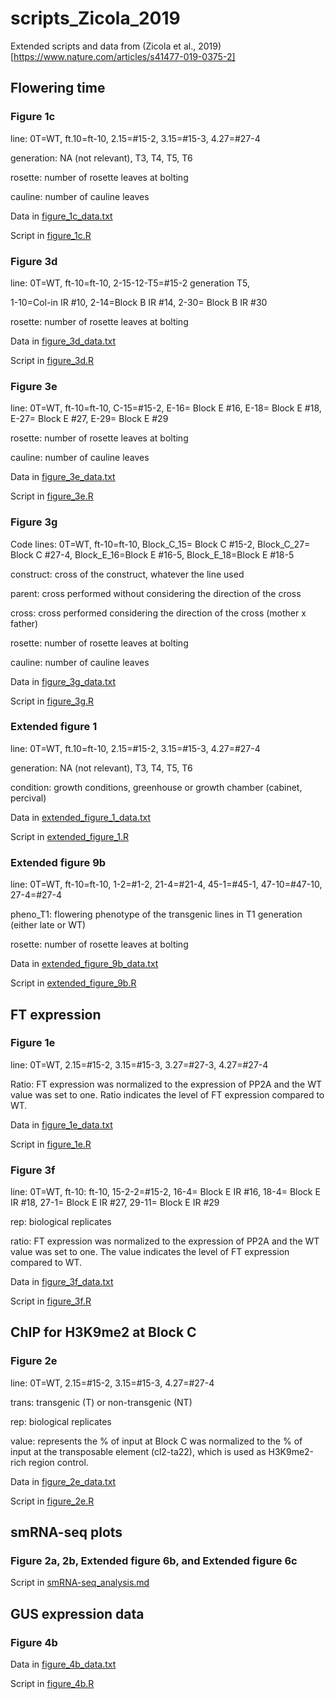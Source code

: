 scripts_Zicola_2019
===

Extended scripts and data from (Zicola et al., 2019)[https://www.nature.com/articles/s41477-019-0375-2]


## Flowering time

### Figure 1c

line: 0T=WT, ft.10=ft-10, 2.15=#15-2, 3.15=#15-3, 4.27=#27-4

generation: NA (not relevant), T3, T4, T5, T6

rosette: number of rosette leaves at bolting

cauline: number of cauline leaves

Data in [figure_1c_data.txt](figure_1c_data.txt)

Script in [figure_1c.R](figure_1c.R)


### Figure 3d

line: 0T=WT, ft-10=ft-10, 2-15-12-T5=#15-2 generation T5, 

1-10=Col-in IR #10, 2-14=Block B IR #14, 2-30= Block B IR #30

rosette: number of rosette leaves at bolting

Data in [figure_3d_data.txt](figure_3d_data.txt)

Script in [figure_3d.R](figure_3d.R)


### Figure 3e

line: 0T=WT, ft-10=ft-10, C-15=#15-2, E-16= Block E #16, E-18= Block E #18,
E-27= Block E #27, E-29= Block E #29

rosette: number of rosette leaves at bolting

cauline: number of cauline leaves

Data in [figure_3e_data.txt](figure_3e_data.txt)

Script in [figure_3e.R](figure_3e.R)


### Figure 3g

Code lines: 0T=WT, ft-10=ft-10, Block_C_15= Block C #15-2, Block_C_27= Block C #27-4, Block_E_16=Block E #16-5, Block_E_18=Block E #18-5

construct: cross of the construct, whatever the line used

parent: cross performed without considering the direction of the cross

cross: cross performed considering the direction of the cross (mother x father)

rosette: number of rosette leaves at bolting

cauline: number of cauline leaves

Data in [figure_3g_data.txt](figure_3g_data.txt)

Script in [figure_3g.R](figure_3g.R)



### Extended figure 1

line: 0T=WT, ft.10=ft-10, 2.15=#15-2, 3.15=#15-3, 4.27=#27-4

generation: NA (not relevant), T3, T4, T5, T6

condition: growth conditions, greenhouse or growth chamber (cabinet, percival)

Data in [extended_figure_1_data.txt](extended_figure_1_data.txt)

Script in [extended_figure_1.R](extended_figure_1.R)



### Extended figure 9b

line: 0T=WT, ft-10=ft-10, 1-2=#1-2, 21-4=#21-4, 45-1=#45-1, 47-10=#47-10, 27-4=#27-4

pheno_T1: flowering phenotype of the transgenic lines in T1 generation (either late or WT)

rosette: number of rosette leaves at bolting

Data in [extended_figure_9b_data.txt](extended_figure_9b_data.txt)

Script in [extended_figure_9b.R](extended_figure_9b.R)


## FT expression

### Figure 1e

line: 0T=WT, 2.15=#15-2, 3.15=#15-3, 3.27=#27-3, 4.27=#27-4

Ratio: FT expression was normalized to the expression of PP2A and the WT value was set to one. Ratio indicates the level of FT expression compared to WT.

Data in [figure_1e_data.txt](figure_1e_data.txt)

Script in [figure_1e.R](figure_1e.R)


### Figure 3f

line: 0T=WT, ft-10: ft-10, 15-2-2=#15-2, 16-4= Block E IR #16, 18-4= Block E 
IR #18, 27-1= Block E IR #27, 29-11= Block E IR #29

rep: biological replicates

ratio: FT expression was normalized to the expression of PP2A and the WT value was set to one. The value indicates the level of FT expression compared to WT.

Data in [figure_3f_data.txt](figure_3f_data.txt)

Script in [figure_3f.R](figure_3f.R)


## ChIP for H3K9me2 at Block C 

### Figure 2e
 
line: 0T=WT, 2.15=#15-2, 3.15=#15-3, 4.27=#27-4

trans: transgenic (T) or non-transgenic (NT)

rep: biological replicates

value: represents the % of input at Block C was normalized to the % of input at the transposable element (cl2-ta22), which is used as H3K9me2-rich region control.

Data in [figure_2e_data.txt](figure_2e_data.txt)

Script in [figure_2e.R](figure_2e.R)


## smRNA-seq plots

### Figure 2a, 2b, Extended figure 6b, and Extended figure 6c

Script in [smRNA-seq_analysis.md](smRNA-seq_analysis.md)


## GUS expression data

### Figure 4b

Data in [figure_4b_data.txt](figure_4b_data.txt)

Script in [figure_4b.R](figure_4b.R)


